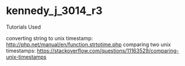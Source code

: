 # kennedy_j_3014_r3
Tutorials Used

converting string to unix timestamp: http://php.net/manual/en/function.strtotime.php
comparing two unix timestamps: https://stackoverflow.com/questions/11163529/comparing-unix-timestamps
